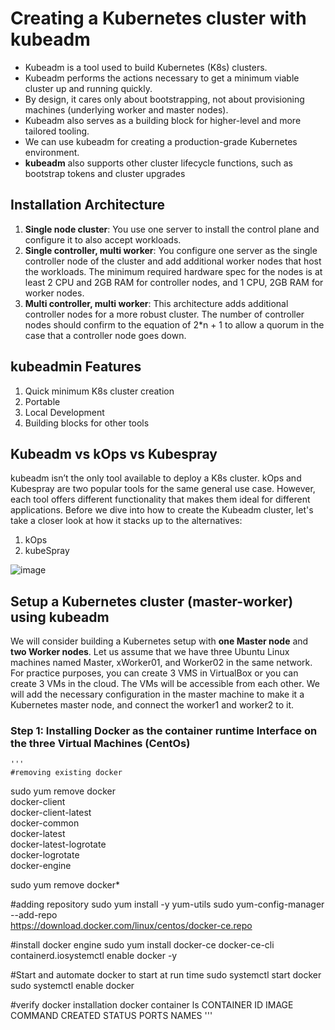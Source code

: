 # Creating a Kubernetes cluster with kubeadm
  - Kubeadm is a tool used to build Kubernetes (K8s) clusters. 
  - Kubeadm performs the actions necessary to get a minimum viable cluster up and running quickly. 
  - By design, it cares only about bootstrapping, not about provisioning machines (underlying worker and master nodes). 
  - Kubeadm also serves as a building block for higher-level and more tailored tooling.
  - We can use kubeadm for creating a production-grade Kubernetes environment.
  - <b>kubeadm</b> also supports other cluster lifecycle functions, such as bootstrap tokens and cluster upgrades

## Installation Architecture
   1. <b>Single node cluster</b>: You use one server to install the control plane and configure it to also accept workloads.
   2. <b>Single controller, multi worker</b>: You configure one server as the single controller node of the cluster and add additional worker nodes that host the workloads. The minimum required hardware spec for the nodes is at least 2 CPU and 2GB RAM for controller nodes, and 1 CPU, 2GB RAM for worker nodes.
   3. <b>Multi controller, multi worker</b>: This architecture adds additional controller nodes for a more robust cluster. The number of controller nodes should confirm to the equation of 2*n + 1 to allow a quorum in the case that a controller node goes down.

## kubeadmin Features
   1. Quick minimum K8s cluster creation
   2. Portable
   3. Local Development
   4. Building blocks for other tools

## Kubeadm vs kOps vs Kubespray
   kubeadm isn’t the only tool available to deploy a K8s cluster. kOps and Kubespray are two popular tools for the same general use case. However, each tool offers different functionality that makes them ideal for different applications.
   Before we dive into how to create the Kubeadm cluster, let's take a closer look at how it stacks up to the alternatives:
   1. kOps
   2. kubeSpray

![image](https://github.com/novatecstack/kubernetes-with-kubeadm/assets/121426292/0b1a05d5-add2-44db-aa52-e2d6dffc0cb0)

## Setup a Kubernetes cluster (master-worker) using kubeadm
   We will consider building a Kubernetes setup with <b>one Master node</b> and <b>two Worker nodes</b>.
   Let us assume that we have three Ubuntu Linux machines named Master, xWorker01, and Worker02 in the same network. For practice purposes, you can create 3 VMS in VirtualBox or you can create 3 VMs in the cloud. The VMs will be accessible from each other. We will add the necessary configuration in the master machine to make it a Kubernetes master node, and connect the worker1 and worker2 to it.

### Step 1: Installing Docker as the container runtime Interface on the three Virtual Machines (CentOs)
    '''
    #removing existing docker
sudo yum remove docker \
                  docker-client \
                  docker-client-latest \
                  docker-common \
                  docker-latest \
                  docker-latest-logrotate \
                  docker-logrotate \
                  docker-engine

sudo yum remove docker*

#adding repository
sudo yum install -y yum-utils
sudo yum-config-manager \
    --add-repo \
    https://download.docker.com/linux/centos/docker-ce.repo

#install docker engine
sudo yum install docker-ce docker-ce-cli containerd.iosystemctl enable docker -y

#Start and automate docker to start at run time
sudo systemctl start docker
sudo systemctl enable docker

#verify docker installation
docker container ls
CONTAINER ID        IMAGE                     COMMAND                  CREATED             STATUS              PORTS               NAMES
    '''
    


